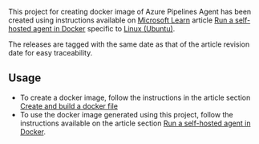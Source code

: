 This project for creating docker image of Azure Pipelines Agent has been created using instructions available on [Microsoft Learn](https://learn.microsoft.com) article [Run a self-hosted agent in Docker](https://learn.microsoft.com/en-us/azure/devops/pipelines/agents/docker?view=azure-devops) specific to [Linux (Ubuntu)](https://learn.microsoft.com/en-us/azure/devops/pipelines/agents/docker?view=azure-devops#linux).

The releases are tagged with the same date as that of the article revision date for easy traceability.


Usage
---
- To create a docker image, follow the instructions in the article section [Create and build a docker file](https://learn.microsoft.com/en-us/azure/devops/pipelines/agents/docker?view=azure-devops#create-and-build-the-dockerfile-1)
- To use the docker image generated using this project, follow the instructions available on the article section [Run a self-hosted agent in Docker](https://learn.microsoft.com/en-us/azure/devops/pipelines/agents/docker?view=azure-devops#start-the-image-1).
